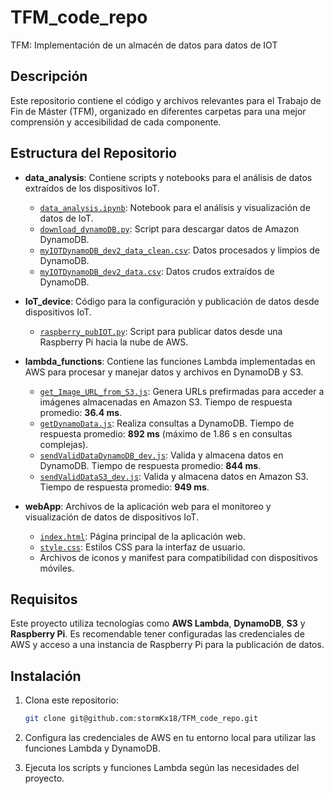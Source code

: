 # TFM_code_repo

TFM: Implementación de un almacén de datos para datos de IOT

## Descripción

Este repositorio contiene el código y archivos relevantes para el Trabajo de Fin de Máster (TFM), organizado en diferentes carpetas para una mejor comprensión y accesibilidad de cada componente.

## Estructura del Repositorio

- **data_analysis**: Contiene scripts y notebooks para el análisis de datos extraídos de los dispositivos IoT.

  - [`data_analysis.ipynb`](./data_analysis/data_analysis.ipynb): Notebook para el análisis y visualización de datos de IoT.
  - [`download_dynamoDB.py`](./data_analysis/download_dynamoDB.py): Script para descargar datos de Amazon DynamoDB.
  - [`myIOTDynamoDB_dev2_data_clean.csv`](./data_analysis/myIOTDynamoDB_dev2_data_clean.csv): Datos procesados y limpios de DynamoDB.
  - [`myIOTDynamoDB_dev2_data.csv`](./data_analysis/myIOTDynamoDB_dev2_data.csv): Datos crudos extraídos de DynamoDB.

- **IoT_device**: Código para la configuración y publicación de datos desde dispositivos IoT.

  - [`raspberry_pubIOT.py`](./IoT_device/raspberry_pubIOT.py): Script para publicar datos desde una Raspberry Pi hacia la nube de AWS.

- **lambda_functions**: Contiene las funciones Lambda implementadas en AWS para procesar y manejar datos y archivos en DynamoDB y S3.

  - [`get_Image_URL_from_S3.js`](./lambda_functions/get_Image_URL_from_S3.js): Genera URLs prefirmadas para acceder a imágenes almacenadas en Amazon S3. Tiempo de respuesta promedio: **36.4 ms**.
  - [`getDynamoData.js`](./lambda_functions/getDynamoData.js): Realiza consultas a DynamoDB. Tiempo de respuesta promedio: **892 ms** (máximo de 1.86 s en consultas complejas).
  - [`sendValidDataDynamoDB_dev.js`](./lambda_functions/sendValidDataDynamoDB_dev.js): Valida y almacena datos en DynamoDB. Tiempo de respuesta promedio: **844 ms**.
  - [`sendValidDataS3_dev.js`](./lambda_functions/sendValidDataS3_dev.js): Valida y almacena datos en Amazon S3. Tiempo de respuesta promedio: **949 ms**.

- **webApp**: Archivos de la aplicación web para el monitoreo y visualización de datos de dispositivos IoT.
  - [`index.html`](./webApp/index.html): Página principal de la aplicación web.
  - [`style.css`](./webApp/style.css): Estilos CSS para la interfaz de usuario.
  - Archivos de iconos y manifest para compatibilidad con dispositivos móviles.

## Requisitos

Este proyecto utiliza tecnologías como **AWS Lambda**, **DynamoDB**, **S3** y **Raspberry Pi**. Es recomendable tener configuradas las credenciales de AWS y acceso a una instancia de Raspberry Pi para la publicación de datos.

## Instalación

1. Clona este repositorio:
   ```bash
   git clone git@github.com:stormKx18/TFM_code_repo.git
   ```
2. Configura las credenciales de AWS en tu entorno local para utilizar las funciones Lambda y DynamoDB.

3. Ejecuta los scripts y funciones Lambda según las necesidades del proyecto.
